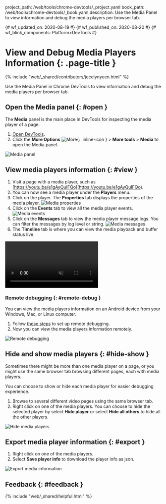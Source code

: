 project_path: /web/tools/chrome-devtools/_project.yaml
book_path: /web/tools/chrome-devtools/_book.yaml
description: Use the Media Panel to view information and debug the media players per browser tab. 


{# wf_updated_on: 2020-08-19 #}
{# wf_published_on: 2020-08-20 #}
{# wf_blink_components: Platform>DevTools #}

# View and Debug Media Players Information {: .page-title }

{% include "web/_shared/contributors/jecelynyeen.html" %}

Use the Media Panel in Chrome DevTools to view information and debug the media players per browser tab. 


## Open the Media panel {: #open }

The **Media** panel is the main place in DevTools for inspecting the media player of a page.

1. [Open DevTools](/web/tools/chrome-devtools/open).
2. Click the **More Options**  ![More](/web/tools/chrome-devtools/images/shared/more.png){: .inline-icon } > **More tools** > **Media** to open the Media panel.

![Media panel](/web/tools/chrome-devtools/media-panel/images/01-empty.png)

## View media players information {: #view }

1. Visit a page with a media player, such as [https://youtu.be/e1gAyQuIFQo](https://youtu.be/e1gAyQuIFQo). 
2. You can now see a media player under the **Players** menu. 
3. Click on the player. The **Properties** tab displays the properties of the media player.
![Media properties](/web/tools/chrome-devtools/media-panel/images/02-view.png)
4. Click on the **Events** tab to view all the media player events.
![Media events](/web/tools/chrome-devtools/media-panel/images/03-events.png)
5. Click on the **Messages** tab to view the media player message logs. You can filter the messages by log level or string.
![Media messages](/web/tools/chrome-devtools/media-panel/images/04-messages.png)
6. The **Timeline** tab is where you can view the media playback and buffer status live. 
<video autoplay loop muted playsinline>
  <source src="/web/tools/chrome-devtools/media-panel/images/05-timeline.mp4" type="video/mp4">
</video>

### Remote debugging {: #remote-debug }
You can view the media players information on an Android device from your Windows, Mac, or Linux computer. 

1. Follow [these steps](/web/tools/chrome-devtools/remote-debugging) to set up remote debugging.
2. Now you can view the media players information remotely.

![Remote debugging](/web/tools/chrome-devtools/media-panel/images/06-remote-debug.png)
 
## Hide and show media players {: #hide-show }
Sometimes there might be more than one media player on a page, or you might use the same browser tab browsing different pages, each with media players.

You can choose to show or hide each media player for easier debugging experience.

1. Browse to several different video pages using the same browser tab.
2. Right click on one of the media players. You can choose to hide the selected player by select **Hide player** or select **Hide all others** to hide all the other players.


![Hide media players](/web/tools/chrome-devtools/media-panel/images/07-hide-show.png)


## Export media player information {: #export }
1. Right click on one of the media players.
2. Select **Save player info** to download the player info as json.

![Export media information](/web/tools/chrome-devtools/media-panel/images/08-save.png)


## Feedback {: #feedback }

{% include "web/_shared/helpful.html" %}
